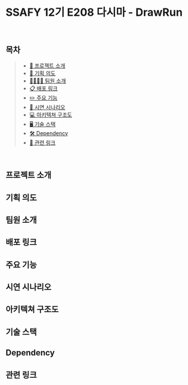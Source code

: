 # SSAFY 12기 E208 다시마 - DrawRun


<br>

## 목차

> - [👋 프로젝트 소개](#프로젝트-소개)
> - [📖 기획 의도](#기획-의도)
> - [👩‍👩‍👧‍👧 팀원 소개](#팀원-소개)
> - [📋 배포 링크](#배포-링크)
> - [✏️ 주요 기능](#주요-기능)
> - [🚩 시연 시나리오](#시연-시나리오)
> - [💻 아키텍쳐 구조도](#아키텍쳐-구조도)
> - [🖥️ 기술 스택](#기술-스택)
> - [🛠 Dependency](#Dependency)
> - [🔗 관련 링크](#관련-링크)

<br>

## 프로젝트 소개



## 기획 의도



## 팀원 소개



## 배포 링크



## 주요 기능



## 시연 시나리오




## 아키텍쳐 구조도




## 기술 스택


## Dependency


## 관련 링크

